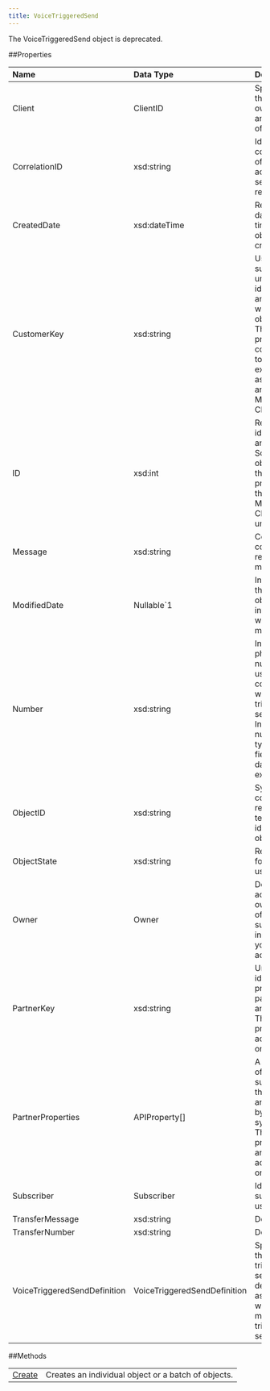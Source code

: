 ```yaml
---
title: VoiceTriggeredSend
---
```

The VoiceTriggeredSend object is deprecated.

##Properties
<table class="table table-hover"> <thead align="left"><tr><th>Name</th><th>Data Type</th><th>Description</th></tr></thead> <tbody><tr><td>Client</td><td>ClientID</td><td>Specifies the account ownership and context of an object.</td></tr><tr><td>CorrelationID</td><td>xsd:string</td><td>Identifies correlation of objects across several requests.</td></tr><tr><td>CreatedDate</td><td>xsd:dateTime</td><td>Read-only date and time of the object's creation.</td></tr><tr><td>CustomerKey</td><td>xsd:string</td><td>User-supplied unique identifier for an object within an object type. This property corresponds to the external key assigned to an object in Marketing Cloud.</td></tr><tr><td>ID</td><td>xsd:int</td><td>Read-only identifier for an object. Some objects use the ObjectID property as the Marketing Cloud unique ID.</td></tr><tr><td>Message</td><td>xsd:string</td><td>Contains contents of results message.</td></tr><tr><td>ModifiedDate</td><td>Nullable&#96;1</td><td>Indicates the last time object information was modified.</td></tr><tr><td>Number</td><td>xsd:string</td><td>Indicates phone number to use in conjunction with a triggered send. Indicates number field type for field in a data extension.</td></tr><tr><td>ObjectID</td><td>xsd:string</td><td>System-controlled, read-only text string identifier for object.</td></tr><tr><td>ObjectState</td><td>xsd:string</td><td>Reserved for future use.</td></tr><tr><td>Owner</td><td>Owner</td><td>Describes account ownership of subscriber in an on-your-behalf account.</td></tr><tr><td>PartnerKey</td><td>xsd:string</td><td>Unique identifier provided by partner for an object. This property is accessible only via API.</td></tr><tr><td>PartnerProperties</td><td>APIProperty[]</td><td>A collection of metadata supplied by the client and stored by the system. These properties are accessible only via API.</td></tr><tr><td>Subscriber</td><td>Subscriber</td><td>Identifies subscriber used in call.</td></tr><tr><td>TransferMessage</td><td>xsd:string</td><td>Deprecated.</td></tr><tr><td>TransferNumber</td><td>xsd:string</td><td>Deprecated.</td></tr><tr><td>VoiceTriggeredSendDefinition</td><td>VoiceTriggeredSendDefinition</td><td>Specifies the triggered send definition associated with a voice message triggered send.</td></tr></tbody></table>

##Methods
<table class="table table-hover"><thead align="left"></thead><tbody><tr><td><a href="create.htm" title="Create">Create</a></td><td>Creates an individual object or a batch of objects.</td></tr></tbody></table>

